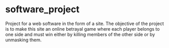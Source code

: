 # software_project
 Project for a web software in the form of a site. The objective of the project is to make this site an online betrayal game where each player belongs to one side and must win either by killing members of the other side or by unmasking them.
